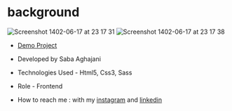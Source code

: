 # background
![Screenshot 1402-06-17 at 23 17 31](https://github.com/Saba-Aghajani-developer/background/assets/135870519/e3cd27e7-5055-44bf-976a-366d8e6f4565)
![Screenshot 1402-06-17 at 23 17 38](https://github.com/Saba-Aghajani-developer/background/assets/135870519/8246f57d-a1d4-467a-a78f-0490d164ad13)


- [Demo Project](https://saba-aghajani-developer.github.io/background/)

- Developed by Saba Aghajani
  
- Technologies Used - Html5, Css3, Sass 

- Role - Frontend

- How to reach me : with my [instagram](https://instagram.com/saba_aghajani_web?igshid=ZGUzMzM3NWJiOQ==) and [linkedin](https://www.linkedin.com/in/saba-a-69b608208)

